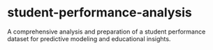 # student-performance-analysis
A comprehensive analysis and preparation of a student performance dataset for predictive modeling and educational insights.

